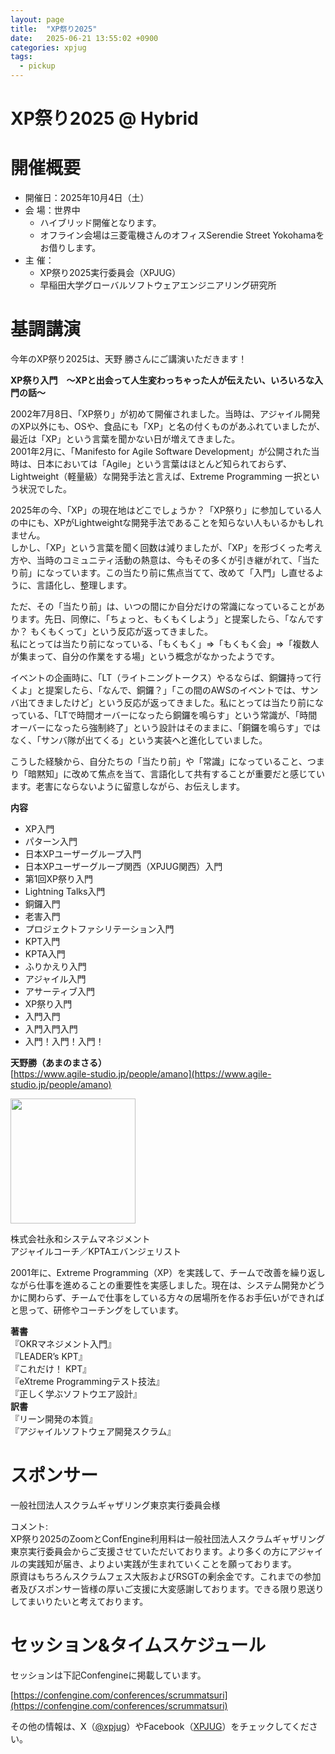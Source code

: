 ```yaml
---
layout: page
title:  "XP祭り2025"
date:   2025-06-21 13:55:02 +0900
categories: xpjug
tags:
  - pickup
---
```


# XP祭り2025 @ Hybrid

# 開催概要
- 開催日：2025年10月4日（土）  
- 会 場：世界中  
  - ハイブリッド開催となります。  
  - オフライン会場は三菱電機さんのオフィスSerendie Street Yokohamaをお借りします。  
- 主 催：  
  - XP祭り2025実行委員会（XPJUG）  
  - 早稲田大学グローバルソフトウェアエンジニアリング研究所  

# 基調講演  
今年のXP祭り2025は、天野 勝さんにご講演いただきます！

**XP祭り入門　～XPと出会って人生変わっちゃった人が伝えたい、いろいろな入門の話～**

2002年7月8日、「XP祭り」が初めて開催されました。当時は、アジャイル開発のXP以外にも、OSや、食品にも「XP」と名の付くものがあふれていましたが、最近は「XP」という言葉を聞かない日が増えてきました。  
2001年2月に、「Manifesto for Agile Software Development」が公開された当時は、日本においては「Agile」という言葉はほとんど知られておらず、Lightweight（軽量級）な開発手法と言えば、Extreme Programming 一択という状況でした。

2025年の今、「XP」の現在地はどこでしょうか？「XP祭り」に参加している人の中にも、XPがLightweightな開発手法であることを知らない人もいるかもしれません。  
しかし、「XP」という言葉を聞く回数は減りましたが、「XP」を形づくった考え方や、当時のコミュニティ活動の熱意は、今もその多くが引き継がれて、「当たり前」になっています。この当たり前に焦点当てて、改めて「入門」し直せるように、言語化し、整理します。

ただ、その「当たり前」は、いつの間にか自分だけの常識になっていることがあります。先日、同僚に、「ちょっと、もくもくしよう」と提案したら、「なんですか？ もくもくって」という反応が返ってきました。  
私にとっては当たり前になっている、「もくもく」⇒「もくもく会」⇒「複数人が集まって、自分の作業をする場」という概念がなかったようです。

イベントの企画時に、「LT（ライトニングトークス）やるならば、銅鑼持って行くよ」と提案したら、「なんで、銅鑼？」「この間のAWSのイベントでは、サンバ出てきましたけど」という反応が返ってきました。私にとっては当たり前になっている、「LTで時間オーバーになったら銅鑼を鳴らす」という常識が、「時間オーバーになったら強制終了」という設計はそのままに、「銅鑼を鳴らす」ではなく、「サンバ隊が出てくる」という実装へと進化していました。

こうした経験から、自分たちの「当たり前」や「常識」になっていること、つまり「暗黙知」に改めて焦点を当て、言語化して共有することが重要だと感じています。老害にならないように留意しながら、お伝えします。

**内容**  
* XP入門
* パターン入門
* 日本XPユーザーグループ入門
* 日本XPユーザーグループ関西（XPJUG関西）入門
* 第1回XP祭り入門
* Lightning Talks入門
* 銅鑼入門
* 老害入門
* プロジェクトファシリテーション入門
* KPT入門
* KPTA入門
* ふりかえり入門
* アジャイル入門
* アサーティブ入門
* XP祭り入門
* 入門入門
* 入門入門入門
* 入門！入門！入門！

**天野勝（あまのまさる）**  
[https://www.agile-studio.jp/people/amano](https://www.agile-studio.jp/people/amano)

<img style="width:200px" src="https://storage.googleapis.com/studio-cms-assets/projects/BRO3P4y7qD/s-1200x1200_v-fms_webp_fb26dbe8-60bc-4279-8ca4-4b601611d6c6_small.webp"/>

株式会社永和システムマネジメント  
アジャイルコーチ／KPTAエバンジェリスト

2001年に、Extreme Programming（XP）を実践して、チームで改善を繰り返しながら仕事を進めることの重要性を実感しました。現在は、システム開発かどうかに関わらず、チームで仕事をしている方々の居場所を作るお手伝いができればと思って、研修やコーチングをしています。

**著書**  
『OKRマネジメント入門』  
『LEADER’s KPT』  
『これだけ！ KPT』  
『eXtreme Programmingテスト技法』  
『正しく学ぶソフトウエア設計』  
**訳書**  
『リーン開発の本質』  
『アジャイルソフトウェア開発スクラム』  

# スポンサー
一般社団法人スクラムギャザリング東京実行委員会様

コメント:  
XP祭り2025のZoomとConfEngine利用料は一般社団法人スクラムギャザリング東京実行委員会からご支援させていただいております。より多くの方にアジャイルの実践知が届き、よりよい実践が生まれていくことを願っております。  
原資はもちろんスクラムフェス大阪およびRSGTの剰余金です。これまでの参加者及びスポンサー皆様の厚いご支援に大変感謝しております。できる限り恩送りしてまいりたいと考えております。

# セッション&タイムスケジュール
セッションは下記Confengineに掲載しています。

[https://confengine.com/conferences/scrummatsuri](https://confengine.com/conferences/scrummatsuri)

その他の情報は、X（[@xpjug](https://x.com/xpjug)）やFacebook（[XPJUG](https://www.facebook.com/Xpjug/)）をチェックしてください。